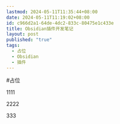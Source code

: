 ```yaml
---
lastmod: 2024-05-11T11:35:44+08:00
date: 2024-05-11T11:19:02+08:00
id: c966d2a1-64de-4dc2-833c-80475e1c433e
title: Obsidian插件开发笔记
layout: post
published: "true"
tags:
  - 占位
  - Obsidian
  - 插件
---
```


#占位

1111

2222


333